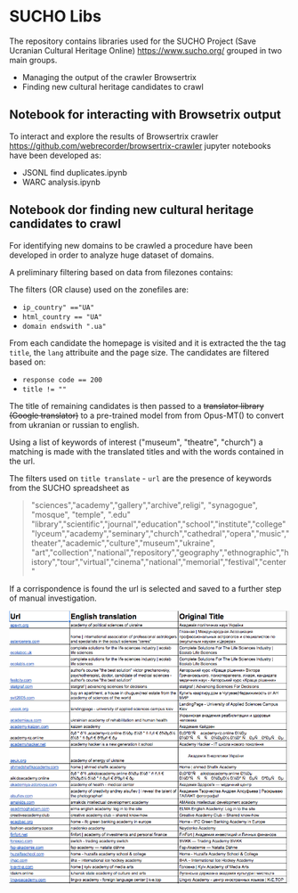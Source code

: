 # SUCHO Libs


The repository contains libraries used for the SUCHO Project (Save Ucranian Cultural Heritage Online) https://www.sucho.org/ grouped in two main groups.

- Managing the output of the crawler Browsertrix
- Finding new cultural heritage candidates to crawl


## Notebook for interacting with Browsetrix output

To interact and explore the results of Browsertrix crawler <https://github.com/webrecorder/browsertrix-crawler> jupyter notebooks have been developed as:

- JSONL find duplicates.ipynb 
- WARC analysis.ipynb


## Notebook dor finding new cultural heritage candidates to crawl

For identifying new domains to be crawled a procedure have been developed in order to analyze huge dataset of domains. 

A preliminary filtering based on data from filezones contains:

The filters (OR clause) used on the zonefiles are:

- `ip_country" =="UA"`
- `html_country == "UA"`
- `domain endswith ".ua"`


From each candidate the homepage is visited and it is extracted the the tag `title`, the `lang` attribuite and the page size. 
The candidates are filtered based on:

- `response code == 200`
- `title != ""`

The title of remaining candidates is then passed to a ~~translator library (Google translator)~~ to a pre-trained model from from Opus-MT() to convert from ukranian or russian to english. 

Using a list of keywords of interest ("museum", "theatre", "church") a matching is made with the translated 
titles and with the words contained in the url.

The filters used on `title translate` - `url` are the presence of keywords from the SUCHO spreadsheet as

>"sciences","academy","gallery","archive",religi", "synagogue", "mosque", "temple", ".edu" "library","scientific","journal","education","school","institute","college" "lyceum","academy","seminary","church","cathedral","opera","music","theater","academic","culture","museum","ukraine", "art","collection","national","repository","geography","ethnographic","history","tour","virtual","cinema","national","memorial","festival","center"


If a corrispondence is found the url is selected and saved to a further step of manual investigation.

![output](output.png)

